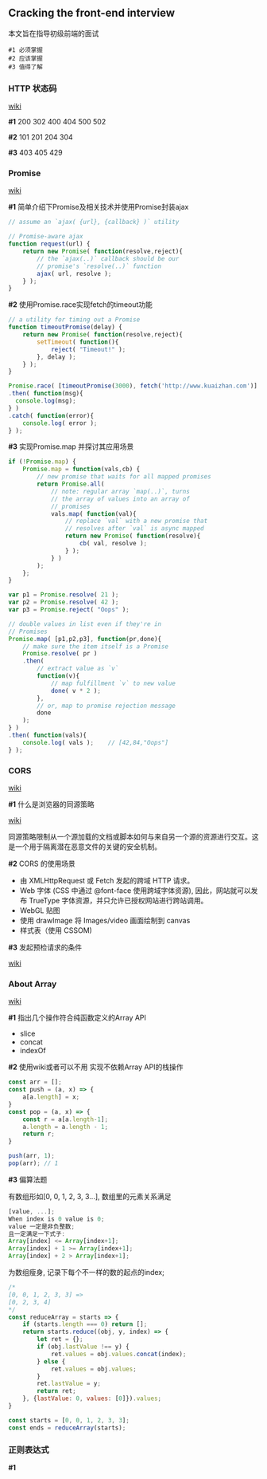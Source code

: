 ## Cracking the front-end interview

本文旨在指导初级前端的面试

```
#1 必须掌握
#2 应该掌握
#3 值得了解
```

### HTTP 状态码

[wiki](https://httpstatuses.com/)

**#1** 200 302 400 404 500 502

**#2** 101 201 204 304

**#3** 403 405 429

### Promise

[wiki](https://github.com/getify/You-Dont-Know-JS/blob/master/async%20%26%20performance/ch3.md)

**#1** 简单介绍下Promise及相关技术并使用Promise封装ajax

```js
// assume an `ajax( {url}, {callback} )` utility

// Promise-aware ajax
function request(url) {
	return new Promise( function(resolve,reject){
		// the `ajax(..)` callback should be our
		// promise's `resolve(..)` function
		ajax( url, resolve );
	} );
}
```

**#2** 使用Promise.race实现fetch的timeout功能

```js
// a utility for timing out a Promise
function timeoutPromise(delay) {
	return new Promise( function(resolve,reject){
		setTimeout( function(){
			reject( "Timeout!" );
		}, delay );
	} );
}

Promise.race( [timeoutPromise(3000), fetch('http://www.kuaizhan.com')] )
.then( function(msg){
  console.log(msg);
} )
.catch( function(error){
	console.log( error );
} );

```

**#3** 实现Promise.map 并探讨其应用场景

```js
if (!Promise.map) {
	Promise.map = function(vals,cb) {
		// new promise that waits for all mapped promises
		return Promise.all(
			// note: regular array `map(..)`, turns
			// the array of values into an array of
			// promises
			vals.map( function(val){
				// replace `val` with a new promise that
				// resolves after `val` is async mapped
				return new Promise( function(resolve){
					cb( val, resolve );
				} );
			} )
		);
	};
}

var p1 = Promise.resolve( 21 );
var p2 = Promise.resolve( 42 );
var p3 = Promise.reject( "Oops" );

// double values in list even if they're in
// Promises
Promise.map( [p1,p2,p3], function(pr,done){
	// make sure the item itself is a Promise
	Promise.resolve( pr )
	.then(
		// extract value as `v`
		function(v){
			// map fulfillment `v` to new value
			done( v * 2 );
		},
		// or, map to promise rejection message
		done
	);
} )
.then( function(vals){
	console.log( vals );	// [42,84,"Oops"]
} );

```

### CORS

[wiki](https://developer.mozilla.org/zh-CN/docs/Web/HTTP/Access_control_CORS)

**#1** 什么是浏览器的同源策略

[wiki](https://developer.mozilla.org/zh-CN/docs/Web/Security/Same-origin_policy)

同源策略限制从一个源加载的文档或脚本如何与来自另一个源的资源进行交互。这是一个用于隔离潜在恶意文件的关键的安全机制。

**#2** CORS 的使用场景

- 由 XMLHttpRequest 或 Fetch 发起的跨域 HTTP 请求。
- Web 字体 (CSS 中通过 @font-face 使用跨域字体资源), 因此，网站就可以发布 TrueType 字体资源，并只允许已授权网站进行跨站调用。
- WebGL 贴图
- 使用 drawImage 将 Images/video 画面绘制到 canvas
- 样式表（使用 CSSOM)

**#3** 发起预检请求的条件

[wiki](https://developer.mozilla.org/zh-CN/docs/Web/HTTP/Access_control_CORS)

### About Array

[wiki](https://developer.mozilla.org/zh-CN/docs/Web/JavaScript/Reference/Global_Objects/Array)

**#1** 指出几个操作符合纯函数定义的Array API

- slice
- concat
- indexOf

**#2** 使用wiki或者可以不用 实现不依赖Array API的栈操作

```js
const arr = [];
const push = (a, x) => {
	a[a.length] = x;
}
const pop = (a, x) => {
	const r = a[a.length-1];
	a.length = a.length - 1;
	return r;
}

push(arr, 1);
pop(arr); // 1

```

**#3** 偏算法题

有数组形如[0, 0, 1, 2, 3, 3...], 数组里的元素关系满足

```js
[value, ...];
When index is 0 value is 0;
value 一定是非负整数;
且一定满足一下式子:
Array[index] <= Array[index+1];
Array[index] + 1 >= Array[index+1];
Array[index] + 2 > Array[index+1];
```

为数组瘦身,
记录下每个不一样的数的起点的index;

```js
/*
[0, 0, 1, 2, 3, 3] =>
[0, 2, 3, 4]
*/
const reduceArray = starts => {
    if (starts.length === 0) return [];
    return starts.reduce((obj, y, index) => {
    	let ret = {};
    	if (obj.lastValue !== y) {
			ret.values = obj.values.concat(index);
    	} else {
			ret.values = obj.values;
		}
    	ret.lastValue = y;
    	return ret;
    }, {lastValue: 0, values: [0]}).values;
}

const starts = [0, 0, 1, 2, 3, 3];
const ends = reduceArray(starts);

```

### 正则表达式

**#1**
